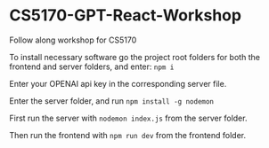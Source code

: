 # CS5170-GPT-React-Workshop
 Follow along workshop for CS5170

 To install necessary software go the project root folders for both the frontend and server folders, and enter: `npm i`

 Enter your OPENAI api key in the corresponding server file.

 Enter the server folder, and run `npm install -g nodemon`

 First run the server with `nodemon index.js` from the server folder.

 Then run the frontend with `npm run dev` from the frontend folder.
